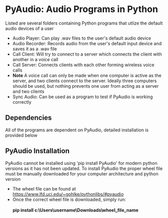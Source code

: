 # PyAudio: Audio Programs in Python
Listed are several folders containing Python programs that utlize the default audio devices of a user
- Audio Player: Can play .wav files to the user's default audio device
- Audio Recorder: Records audio from the user's default input device and saves it as a .wav file
- Call Client: Will try to connect to a server which connects the client with another in a voice call
- Call Server: Connects clients with each other forming wireless voice calls
- **Note** A voice call can only be made when one computer is active as the server, and two clients connect to the server. Ideally three computers should be used, but nothing prevents one user from acting as a server and two clients
- Sync Audio: Can be used as a program to test if PyAudio is working correctly

## Dependencies
All of the programs are dependent on PyAudio, detailed installation is provided below

## PyAudio Installation
PyAudio cannot be installed using 'pip install PyAudio' for modern python versions as it has not been updated.
To install PyAudio the proper wheel file must be manually downloaded for your computer architecture and python version
- The wheel file can be found at https://www.lfd.uci.edu/~gohlke/pythonlibs/#pyaudio
- Once the correct wheel file is downloaded, simply run: <br> <br>
**pip install c:\Users\username\Downloads\wheel_file_name**

